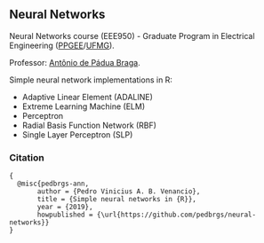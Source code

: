 ## Neural Networks
Neural Networks course (EEE950) - Graduate Program in Electrical Engineering ([PPGEE](https://www.ppgee.ufmg.br/indexi.php)/[UFMG](https://ufmg.br/international-visitors)). 

Professor: [Antônio de Pádua Braga](http://www.cpdee.ufmg.br/~apbraga/index.html).

Simple neural network implementations in R:


- Adaptive Linear Element (ADALINE)
- Extreme Learning Machine (ELM)
- Perceptron
- Radial Basis Function Network (RBF)
- Single Layer Perceptron (SLP)

### Citation

```
{
  @misc{pedbrgs-ann,
       author = {Pedro Vinicius A. B. Venancio},
       title = {Simple neural networks in {R}},
       year = {2019},
       howpublished = {\url{https://github.com/pedbrgs/neural-networks}}
}
```
